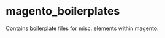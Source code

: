 magento_boilerplates
====================

Contains boilerplate files for misc. elements within magento.